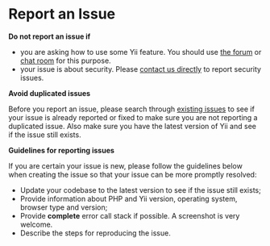 Report an Issue
===============

**Do not report an issue if**

* you are asking how to use some Yii feature. You should use [the forum](http://www.yiiframework.com/forum/index.php/forum/42-general-discussions-for-yii-20/) or [chat room](http://www.yiiframework.com/chat/) for this purpose.
* your issue is about security. Please [contact us directly](http://www.yiiframework.com/security/) to report security issues.

**Avoid duplicated issues**

Before you report an issue, please search through [existing issues](https://github.com/yiisoft/yii2/issues) to see if your issue is already reported or fixed to make sure you are not reporting a duplicated issue. Also make sure you have the latest version of Yii and see if the issue still exists.

**Guidelines for reporting issues**

If you are certain your issue is new, please follow the guidelines below when creating the issue so that your issue can be more promptly resolved:

* Update your codebase to the latest version to see if the issue still exists;
* Provide information about PHP and Yii version, operating system, browser type and version;
* Provide **complete** error call stack if possible. A screenshot is very welcome.
* Describe the steps for reproducing the issue.
